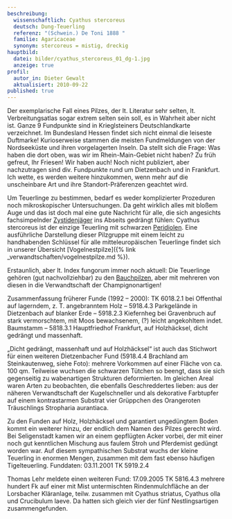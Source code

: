 ```yaml
---
beschreibung:
  wissenschaftlich: Cyathus stercoreus
  deutsch: Dung-Teuerling
  referenz: "(Schwein.) De Toni 1888 "
  familie: Agaricaceae
  synonym: stercoreus = mistig, dreckig
hauptbild:
  datei: bilder/cyathus_stercoreus_01_dg-1.jpg
  anzeige: true
profil:
  autor_in: Dieter Gewalt
  aktualisiert: 2010-09-22
published: true
---
```


Der exemplarische Fall eines Pilzes, der lt. Literatur sehr selten, lt. Verbreitungsatlas sogar extrem selten sein soll, es in Wahrheit aber nicht ist. Ganze 9 Fundpunkte sind in Krieglsteiners Deutschlandkarte verzeichnet. Im Bundesland Hessen findet sich nicht einmal die leiseste Duftmarke! Kurioserweise stammen die meisten Fundmeldungen von der Nordseeküste und ihren vorgelagerten Inseln. Da stellt sich die Frage: Was haben die dort oben, was wir im Rhein-Main-Gebiet nicht haben? Zu früh gefreut, Ihr Friesen! Wir haben auch! Noch nicht publiziert, aber nachzutragen sind div. Fundpunkte rund um Dietzenbach und in Frankfurt. Ich wette, es werden weitere hinzukommen, wenn mehr auf die unscheinbare Art und ihre Standort-Präferenzen geachtet wird.

Um Teuerlinge zu bestimmen, bedarf es weder komplizierter Prozeduren noch mikroskopischer Untersuchungen. Da geht wirklich alles mit bloßem Auge und das ist doch mal eine gute Nachricht für alle, die sich angesichts fachsimpelnder [Zystidenjäger](Zystiden "Glossar") ins Abseits gedrängt fühlen: Cyathus stercoreus ist der einzige Teuerling mit schwarzen [Peridiolen](Peridiole "Glossar-"). Eine ausführliche Darstellung dieser Pilzgruppe mit einem leicht zu handhabenden Schlüssel für alle mitteleuropäischen Teuerlinge findet sich in unserer Übersicht [Vogelnestpilze]({% link _verwandtschaften/vogelnestpilze.md %}).

Erstaunlich, aber lt. Index fungorum immer noch aktuell: Die Teuerlinge gehören (gut nachvollziehbar) zu den [Bauchpilzen](Bauchpilze "Glossar"), aber mit mehreren von diesen in die Verwandtschaft der Champignonartigen!

Zusammenfassung früherer Funde (1992 – 2000): TK 6018.2.1 bei Offenthal auf lagerndem, z. T. angebranntem Holz – 5918.4.3 Parkgelände in Dietzenbach auf blanker Erde – 5918.2.3 Kiefernheg bei Gravenbruch auf stark vermorschtem, mit Moos bewachsenem, (?) leicht angekohltem indet. Baumstamm – 5818.3.1 Hauptfriedhof Frankfurt, auf Holzhäcksel, dicht gedrängt und massenhaft.

„Dicht gedrängt, massenhaft und auf Holzhäcksel“ ist auch das Stichwort für einen weiteren Dietzenbacher Fund (5918.4.4 Brachland am Steinkautenweg, siehe Foto): mehrere Vorkommen auf einer Fläche von ca. 100 qm. Teilweise wuchsen die schwarzen Tütchen so beengt, dass sie sich gegenseitig zu wabenartigen Strukturen deformierten. Im gleichen Areal waren Arten zu beobachten, die ebenfalls Geschreddertes lieben: aus der näheren Verwandtschaft der Kugelschneller und als dekorative Farbtupfer auf einem kontrastarmen Substrat vier Grüppchen des Orangeroten Träuschlings Stropharia aurantiaca.

Zu den Funden auf Holz, Holzhäcksel und garantiert ungedüngtem Boden kommt ein weiterer hinzu, der endlich dem Namen des Pilzes gerecht wird. Bei Seligenstadt kamen wir an einem gepflügten Acker vorbei, der mit einer noch gut kenntlichen Mischung aus faulem Stroh und Pferdemist gedüngt worden war. Auf diesem sympathischen Substrat wuchs der kleine Teuerling in enormen Mengen, zusammen mit dem fast ebenso häufigen Tigelteuerling. Funddaten: 03.11.2001 TK 5919.2.4

Thomas Lehr meldete einen weiteren Fund: 17.09.2005 TK 5816.4.3 mehrere hundert Fk auf einer mit Mist untermischten Rindenmulchfläche an der Lorsbacher Kläranlage, teilw. zusammen mit Cyathus striatus, Cyathus olla und Crucibulum laeve. Da hatten sich gleich vier der fünf Nestlingsartigen zusammengefunden.
